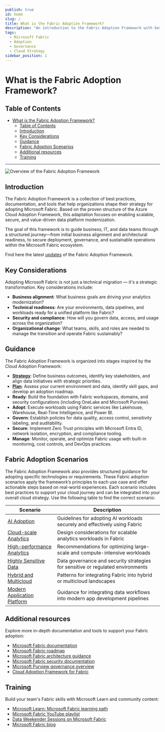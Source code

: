 ```yaml
---
publish: true
id: home
slug: /
title: What is the Fabric Adoption Framework?
description: "An introduction to the Fabric Adoption Framework with best practices for adopting Microsoft Fabric."
tags:
  - Microsoft Fabric
  - Adoption
  - Governance
  - Cloud Strategy
sidebar_position: 1
---
```


# What is the Fabric Adoption Framework?

## Table of Contents

- [What is the Fabric Adoption Framework?](#what-is-the-fabric-adoption-framework)
  - [Table of Contents](#table-of-contents)
  - [Introduction](#introduction)
  - [Key Considerations](#key-considerations)
  - [Guidance](#guidance)
  - [Fabric Adoption Scenarios](#fabric-adoption-scenarios)
  - [Additional resources](#additional-resources)
  - [Training](#training)

---

![Overview of the Fabric Adoption Framework](https://learn.microsoft.com/en-us/azure/cloud-adoption-framework/_images/caf-overview-graphic.png)

## Introduction

The Fabric Adoption Framework is a collection of best practices, documentation, and tools that help organizations shape their strategy for adopting Microsoft Fabric. Based on the proven structure of the Azure Cloud Adoption Framework, this adaptation focuses on enabling scalable, secure, and value-driven data platform modernization.

The goal of this framework is to guide business, IT, and data teams through a structured journey—from initial business alignment and architectural readiness, to secure deployment, governance, and sustainable operations within the Microsoft Fabric ecosystem.

Find here the latest [updates](whats-new.md) of the Fabric Adoption Framework.

## Key Considerations

Adopting Microsoft Fabric is not just a technical migration — it's a strategic transformation. Key considerations include:

- **Business alignment**: What business goals are driving your analytics modernization?
- **Technical readiness**: Are your environments, data pipelines, and workloads ready for a unified platform like Fabric?
- **Security and compliance**: How will you govern data, access, and usage across the organization?
- **Organizational change**: What teams, skills, and roles are needed to manage the transition and operate Fabric sustainably?

## Guidance

The Fabric Adoption Framework is organized into stages inspired by the Cloud Adoption Framework:

- [**Strategy**](docs/methodologies/1-strategy/overview.md): Define business outcomes, identify key stakeholders, and align data initiatives with strategic priorities.
- [**Plan**](docs/methodologies/2-plan/overview.md): Assess your current environment and data, identify skill gaps, and develop an adoption roadmap.
- **Ready**: Build the foundation with Fabric workspaces, domains, and security configurations (including OneLake and Microsoft Purview).
- **Adopt**: Execute workloads using Fabric services like Lakehouse, Warehouse, Real-Time Intelligence, and Power BI.
- **Govern**: Establish policies for data quality, access control, sensitivity labeling, and auditability.
- **Secure**: Implement Zero Trust principles with Microsoft Entra ID, network isolation, encryption, and compliance tooling.
- **Manage**: Monitor, operate, and optimize Fabric usage with built-in monitoring, cost controls, and DevOps practices.

## Fabric Adoption Scenarios


The Fabric Adoption Framework also provides structured guidance for adopting specific technologies or requirements. These Fabric adoption scenarios apply the framework’s principles to each use case and offer actionable steps based on real-world experiences. Each scenario includes best practices to support your cloud journey and can be integrated into your overall cloud strategy. Use the following table to find the correct scenario:

| Scenario | Description |
|----------|-------------|
| [AI Adoption](../adoption-scenarios/ai-adoption/overview.md) | Guidelines for adopting AI workloads securely and effectively using Fabric |
| [Cloud-scale Analytics](../adoption-scenarios/cloud-scale-analytics.md) | Design considerations for scalable analytics workloads in Fabric |
| [High-performance Analytics](../adoption-scenarios/high-performance-analytics.md) | Recommendations for optimizing large-scale and compute-intensive workloads |
| [Highly Sensitive Data](../adoption-scenarios/highly-sensitive-data.md) | Data governance and security strategies for sensitive or regulated environments |
| [Hybrid and Multicloud](../adoption-scenarios/hybrid-and-multicloud.md) | Patterns for integrating Fabric into hybrid or multicloud landscapes |
| [Modern Application Platform](../adoption-scenarios/modern-application-platform.md) | Guidance for integrating data workflows into modern app development pipelines |

## Additional resources

Explore more in-depth documentation and tools to support your Fabric adoption:

- [Microsoft Fabric documentation](https://learn.microsoft.com/en-us/fabric/?wt.mc_id=AZ-MVP-5003447)
- [Microsoft Fabric roadmap](https://aka.ms/fabric/roadmap?wt.mc_id=AZ-MVP-5003447)
- [Microsoft Fabric architecture guidance](https://learn.microsoft.com/en-us/fabric/architecture/fabric-architecture-overview?wt.mc_id=AZ-MVP-5003447)
- [Microsoft Fabric security documentation](https://learn.microsoft.com/en-us/fabric/security/security-overview?wt.mc_id=AZ-MVP-5003447)
- [Microsoft Purview governance overview](https://learn.microsoft.com/en-us/purview/fabric-governance-overview?wt.mc_id=AZ-MVP-5003447)
- [Cloud Adoption Framework for Fabric](https://learn.microsoft.com/en-us/azure/cloud-adoption-framework/scenarios/fabric/?wt.mc_id=AZ-MVP-5003447)

## Training

Build your team's Fabric skills with Microsoft Learn and community content:

- [Microsoft Learn: Microsoft Fabric learning path](https://learn.microsoft.com/en-us/training/paths/get-started-microsoft-fabric/?wt.mc_id=AZ-MVP-5003447)
- [Microsoft Fabric YouTube playlist](https://www.youtube.com/playlist?list=PL1N57mwBHtN0JFoOaMp8ZzS4rjQXzvDGs)
- [Data Weekender Sessions on Microsoft Fabric](https://www.dataweekender.com/)
- [Microsoft Fabric blog](https://techcommunity.microsoft.com/t5/microsoft-fabric/bg-p/MicrosoftFabric)


